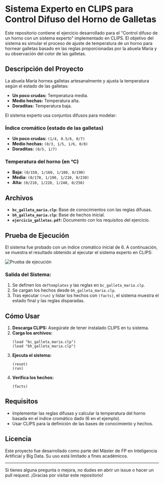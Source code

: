 # Sistema Experto en CLIPS para Control Difuso del Horno de Galletas

Este repositorio contiene el ejercicio desarrollado para el "Control difuso de un horno con un sistema experto" implementado en CLIPS. El objetivo del sistema es simular el proceso de ajuste de temperatura de un horno para hornear galletas basado en las reglas proporcionadas por la abuela María y su observación del color de las galletas.

## Descripción del Proyecto
La abuela María hornea galletas artesanalmente y ajusta la temperatura según el estado de las galletas:
- **Un poco crudas:** Temperatura media.
- **Medio hechas:** Temperatura alta.
- **Doraditas:** Temperatura baja.

El sistema experto usa conjuntos difusos para modelar:

### Índice cromático (estado de las galletas)
- **Un poco crudas:** `(1/4, 0.5/6, 0/7)`
- **Medio hechas:** `(0/3, 1/5, 1/6, 0/8)`
- **Doraditas:** `(0/5, 1/7)`

### Temperatura del horno (en °C)
- **Baja:** `(0/150, 1/160, 1/180, 0/190)`
- **Media:** `(0/170, 1/190, 1/210, 0/230)`
- **Alta:** `(0/210, 1/220, 1/240, 0/250)`

## Archivos
- **`bc_galleta_maria.clp`:** Base de conocimientos con las reglas difusas.
- **`bh_galleta_maria.clp`:** Base de hechos inicial.
- **`ejercicio_galletas.pdf`:** Documento con los requisitos del ejercicio.

## Prueba de Ejecución
El sistema fue probado con un índice cromático inicial de 6. A continuación, se muestra el resultado obtenido al ejecutar el sistema experto en CLIPS:

![Prueba de ejecución](./WhatsApp%20Image%202024-12-03%20at%2014.22.33.jpeg)

### Salida del Sistema:
1. Se definen los `deftemplates` y las reglas en `bc_galleta_maria.clp`.
2. Se cargan los hechos desde `bh_galleta_maria.clp`.
3. Tras ejecutar `(run)` y listar los hechos con `(facts)`, el sistema muestra el estado final y las reglas disparadas.

## Cómo Usar
1. **Descarga CLIPS:** Asegúrate de tener instalado CLIPS en tu sistema.
2. **Carga los archivos:**
   ```clips
   (load "bc_galleta_maria.clp")
   (load "bh_galleta_maria.clp")
   ```
3. **Ejecuta el sistema:**
   ```clips
   (reset)
   (run)
   ```
4. **Verifica los hechos:**
   ```clips
   (facts)
   ```

## Requisitos
- Implementar las reglas difusas y calcular la temperatura del horno basada en el índice cromático dado (6 en el ejemplo).
- Usar CLIPS para la definición de las bases de conocimiento y hechos.

## Licencia
Este proyecto fue desarrollado como parte del Máster de FP en Inteligencia Artificial y Big Data. Su uso está limitado a fines académicos.

---
Si tienes alguna pregunta o mejora, no dudes en abrir un issue o hacer un pull request. ¡Gracias por visitar este repositorio!

